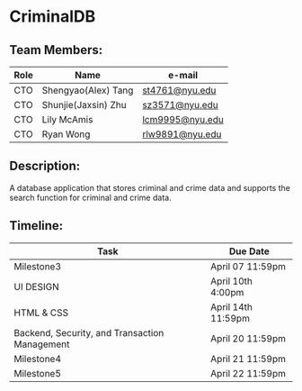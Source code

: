 # CriminalDB
## Team Members: 
Role | Name | e-mail
| --- | --- | --- |
| CTO | Shengyao(Alex) Tang | st4761@nyu.edu
| CTO | Shunjie(Jaxsin) Zhu | sz3571@nyu.edu
| CTO | Lily McAmis | lcm9995@nyu.edu
| CTO | Ryan Wong | rlw9891@nyu.edu

## Description: 
A database application that stores criminal and crime data and supports the search function for criminal and crime data. 

## Timeline: 
Task | Due Date 
| --- | --- |
| Milestone3 | April 07 11:59pm 
| UI DESIGN | April 10th 4:00pm
| HTML & CSS | April 14th 11:59pm
| Backend, Security, and Transaction Management | April 20 11:59pm
| Milestone4 | April 21 11:59pm
| Milestone5 | April 22 11:59pm
